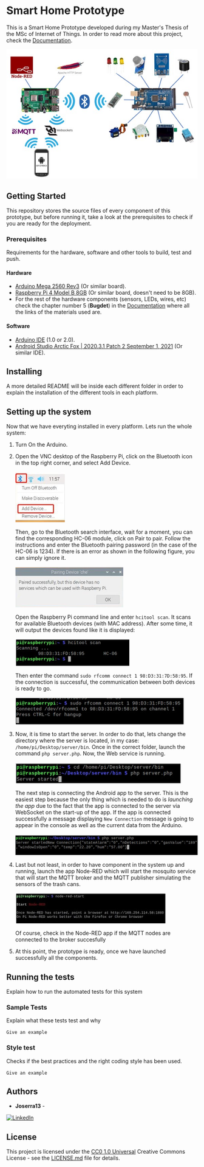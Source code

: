 # Smart Home Prototype

This is a Smart Home Prototype developed during my Master's Thesis of the MSc of Internet of Things. In order to read more about this project, check the [Documentation](Docs/).

![My Image](Docs/img/arch0.jpg)


## Getting Started

This repository stores the source files of every component of this prototype, but before running it, take a look at the prerequisites to check if you are ready for the deployment.

### Prerequisites

Requirements for the hardware, software and other tools to build, test and push.

#### Hardware

- [Arduino Mega 2560 Rev3](https://store.arduino.cc/products/arduino-mega-2560-rev3) (Or similar board).
- [Raspberry Pi 4 Model B 8GB](https://www.kubii.es/raspberry-pi-3-2-b/2955-raspberry-pi-4-modelo-b-8gb-3272496309050.html?src=raspberrypi) (Or similar board, doesn't need to be 8GB).
- For the rest of the hardware components (sensors, LEDs, wires, etc) check the chapter number 5 (**Bugdet**) in the [Documentation](Docs/) where all the links of the materials used are.

#### Software
- [Arduino IDE](https://docs.arduino.cc/software/ide-v2) (1.0 or 2.0).
- [Android Studio Arctic Fox | 2020.3.1 Patch 2 September 1, 2021](https://developer.android.com/studio/archive) (Or similar IDE).

## Installing

A more detailed README will be inside each different folder in order to explain the installation of the different tools in each platform.

## Setting up the system

Now that we have everyting installed in every platform. Lets run the whole system:

1. Turn On the Arduino.

2. Open the VNC desktop of the Raspberry Pi, click on the Bluetooth icon in the top right corner, and select Add Device.<br><br>
![BT(1)](./Docs/img/BT1.jpg)<br>

    Then, go to the Bluetooth search interface, wait for a moment, you can find the corresponding HC-06 module, click on Pair to pair. Follow the instructions and enter the Bluetooth pairing password (in the case of the HC-06 is 1234). If there is an error as shown in the following figure, you can simply ignore it.<br><br>
    ![BT(2)](./Docs/img/BT2.jpg)<br>

    Open the Raspberry Pi command line and enter `hcitool scan`. It scans for available Bluetooth devices (with MAC address). After some time, it will output the devices found like it is displayed:<br><br>
    ![BT(3)](./Docs/img/BT3.jpg)<br>

    Then enter the command `sudo rfcomm connect 1 98:D3:31:7D:58:95`. If the connection is successful, the communication between both devices is ready to go.<br><br>
    ![BT(4)](./Docs/img/BT4.jpg)<br>

3. Now, it is time to start the server. In order to do that, lets change the directory where the server is located, in my case: `/home/pi/Desktop/server/bin`. Once in the correct folder, launch the command `php server.php`. Now, the Web service is running.<br><br>
![server1](./Docs/img/server1.jpg)<br>

    The next step is connecting the Android app to the server. This is the easiest step because the only thing which is needed to do is *launching the app* due to the fact that the app is connected to the server via WebSocket on the start-up of the app. If the app is connected successfully a message displaying `New Connection` message is going to appear in the console as well as the current data from the Arduino.<br><br>
    ![server2](./Docs/img/server2.jpg)<br>

4. Last but not least, in order to have component in the system up and running, launch the app Node-RED which will start the mosquito service that will start the MQTT broker and the MQTT publisher simulating the sensors of the trash cans.<br><br>
![node1](./Docs/img/node1.jpg)<br>

    Of course, check in the Node-RED app if the MQTT nodes are connected to the broker succesfully

5. At this point, the prototype is ready, once we have launched successfully all the components.

## Running the tests

Explain how to run the automated tests for this system

### Sample Tests

Explain what these tests test and why

    Give an example

### Style test

Checks if the best practices and the right coding style has been used.

    Give an example

## Authors

  - **Joserra13** -

  [![LinkedIn][linkedin-shield]][linkedin-url]

## License

This project is licensed under the [CC0 1.0 Universal](LICENSE.md)
Creative Commons License - see the [LICENSE.md](LICENSE.md) file for
details.

[linkedin-shield]: https://img.shields.io/badge/-LinkedIn-black.svg?style=for-the-badge&logo=linkedin&colorB=555
[linkedin-url]: https://www.linkedin.com/in/jos%C3%A9-ram%C3%B3n-h-572a86234/
